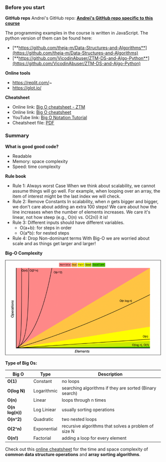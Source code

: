 ### Before you start

**GitHub reps**
Andrei's GitHub repo: [**Andrei's GitHub repo specific to this course**](https://github.com/aneagoie/ztm-master-the-coding-interview-ds-algo)

The programming examples in the course is written in JavaScript. The python version of them can be found here:
- [**https://github.com/theja-m/Data-Structures-and-Algorithms**](https://github.com/theja-m/Data-Structures-and-Algorithms)
- [**https://github.com/VicodinAbuser/ZTM-DS-and-Algo-Python**](https://github.com/VicodinAbuser/ZTM-DS-and-Algo-Python)

**Online tools**
- https://replit.com/~
- https://glot.io/

**Cheatsheet**
- Online link: [Big O cheatsheet - ZTM](https://zerotomastery.io/cheatsheets/big-o-cheat-sheet/?utm_source=udemy&utm_medium=coursecontent)
- Online link: [Big O cheatsheet](https://www.bigocheatsheet.com/)
- YouTube link: [Big O Notation Tutorial](https://youtu.be/TUiv2UgDgOQ)
- Cheatsheet file: [PDF](obsidian://open?vault=Obsidian_Vault&file=Master_the_coding_interview/Section_3_BigO/BigO-cheat-sheet.pdf)

### Summary

**What is good good code?**
- Readable
- Memory: space complexity
- Speed: time complexity

**Rule book**
- Rule 1: Always worst Case
		When we think about scalability, we cannot assume things will go well. For example, when looping over an array, the item of interest might be the last index we will check.
- Rule 2: Remove Constants
		In scalability, when *n* gets bigger and bigger, we don't care about adding an extra 100 steps! We care about how the line increases when the number of elements increases. We care it's linear, not how steep (e.g., O(n) vs. O(2n)) it is!
- Rule 3: Different inputs should have different variables. 
	- O(a+b): for steps in order
	- O(a*b): for nested steps
- Rule 4: Drop Non-dominant terms
		With Big-O we are worried about scale and as things get larger and larger!

**Big-O Complexity**

![BigO_Complexity_Chart](./BigO_Complexity_Chart.png)

**Type of Big Os:**

| Big O           | Type        | Description                                             |
| --------------- | ----------- | ------------------------------------------------------- |
| **O(1)**        | Constant    | no loops                                                |
| **O(log N)**    | Logarithmic | searching algorithms if they are sorted (Binary search) |
| **O(n)**        | Linear      | loops through n times                                   |
| **O(n log(n))** | Log Liniear | usually sorting operations                              |
| **O(n^2)**      | Quadratic   | two nested loops                                        |
| **O(2^n)**      | Exponential | recursive algorithms that solves a problem of size N    |
| **O(n!)**       | Factorial   | adding a loop for every element                         |

Check out this [online cheatsheet](https://www.bigocheatsheet.com/) for the time and space complexity of **common data structure operations** and **array sorting algorithms**. 

